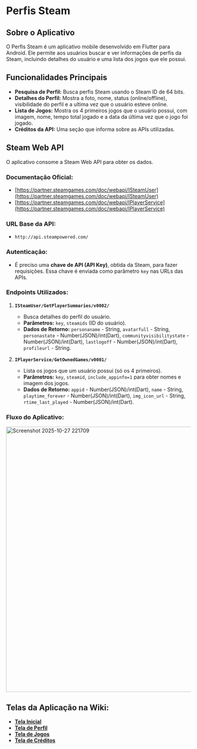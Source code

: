 # Perfis Steam

## Sobre o Aplicativo

O Perfis Steam é um aplicativo mobile desenvolvido em Flutter para Android. Ele permite aos usuários buscar e ver informações de perfis da Steam, incluindo detalhes do usuário e uma lista dos jogos que ele possui.

## Funcionalidades Principais

* **Pesquisa de Perfil:** Busca perfis Steam usando o Steam ID de 64 bits.
* **Detalhes do Perfil:** Mostra a foto, nome, status (online/offline), visibilidade do perfil e a ultima vez que o usuário esteve online.
* **Lista de Jogos:** Mostra os 4 primeiros jogos que o usuário possui, com imagem, nome, tempo total jogado e a data da última vez que o jogo foi jogado.
* **Créditos da API:** Uma seção que informa sobre as APIs utilizadas.

## Steam Web API

O aplicativo consome a Steam Web API para obter os dados.

### Documentação Oficial:

* [https://partner.steamgames.com/doc/webapi/ISteamUser](https://partner.steamgames.com/doc/webapi/ISteamUser)
* [https://partner.steamgames.com/doc/webapi/IPlayerService](https://partner.steamgames.com/doc/webapi/IPlayerService)

### URL Base da API:

* `http://api.steampowered.com/`

### Autenticação:

* É preciso uma **chave de API (API Key)**, obtida da Steam, para fazer requisições. Essa chave é enviada como parâmetro `key` nas URLs das APIs.

### Endpoints Utilizados:

1.  **`ISteamUser/GetPlayerSummaries/v0002/`**
    * Busca detalhes do perfil do usuário.
    * **Parâmetros:** `key`, `steamids` (ID do usuário).
    * **Dados de Retorno:** `personaname` - String, `avatarfull` - String, `personastate` - Number(JSON)/int(Dart), `communityvisibilitystate` - Number(JSON)/int(Dart), `lastlogoff` - Number(JSON)/int(Dart), `profileurl` - String.

2.  **`IPlayerService/GetOwnedGames/v0001/`**
    * Lista os jogos que um usuário possui (só os 4 primeiros).
    * **Parâmetros:** `key`, `steamid`, `include_appinfo=1` para obter nomes e imagem dos jogos.
    * **Dados de Retorno:** `appid` - Number(JSON)/int(Dart), `name` - String, `playtime_forever` - Number(JSON)/int(Dart), `img_icon_url` - String, `rtime_last_played` - Number(JSON)/int(Dart).
  
### Fluxo do Aplicativo:


<img width="843" height="722" alt="Screenshot 2025-10-27 221709" src="https://github.com/user-attachments/assets/688bc1de-ff0f-45f8-bc34-deb2d2d15d49" />

## Telas da Aplicação na Wiki:

* [**Tela Inicial**](https://github.com/hudson12345/App-UserSteam/wiki/Página-Inicial)
* [**Tela de Perfil**](https://github.com/hudson12345/App-UserSteam/wiki/Perfil)
* [**Tela de Jogos**](https://github.com/hudson12345/App-UserSteam/wiki/Jogos)
* [**Tela de Créditos**](https://github.com/hudson12345/App-UserSteam/wiki/Créditos)
